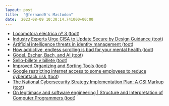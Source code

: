 ```yaml
---
layout: post
title:  "@fernand0's Mastodon"
date:  2023-08-09 10:30:14.741000+00:00
---
```

*  [Locomotora eléctrica nº 3 ](https://www.flickr.com/photos/fernand0/53094150372) ([toot](https://mastodon.social/@fernand0/110859191230429112))
*  [Industry Experts Urge CISA to Update Secure by Design Guidance ](https://www.infosecurity-magazine.com/news/experts-cisa-update-secure-design) ([toot](https://mastodon.social/@fernand0/110859189796667767))
*  [Artificial intelligence threats in identity management  ](https://securityintelligence.com/articles/artificial-intelligence-threats-in-identity-management/) ([toot](https://mastodon.social/@fernand0/110858944503487227))
*  [How addictive, endless scrolling is bad for your mental health ](https://www.washingtonpost.com/science/2023/07/14/social-media-mental-crisis-youths) ([toot](https://mastodon.social/@fernand0/110858624835582413))
*  [Gödel, Escher, Bach, and AI ](https://www.theatlantic.com/ideas/archive/2023/07/godel-escher-bach-geb-ai/674589) ([toot](https://mastodon.social/@fernand0/110858450147607746))
*  [Sello-billete y billete ](https://avecesunafoto.wordpress.com/2023/08/08/sello-billete-y-billete) ([toot](https://mastodon.social/@fernand0/110855231750921828))
*  [Improved Organizing and Sorting Tools ](https://blog.instapaper.com/post/72382734210084044) ([toot](https://mastodon.social/@fernand0/110855111042469101))
*  [Google restricting internet access to some employees to reduce cyberattack risk ](https://www.cnbc.com/2023/07/18/google-restricting-internet-access-to-some-employees-for-security.htm) ([toot](https://mastodon.social/@fernand0/110855023257689715))
*  [The National Cybersecurity Strategy Implementation Plan: A CSI Markup ](https://dfrlab.org/2023/07/18/national-cybersecurity-strategy-implementation-plan-markup) ([toot](https://mastodon.social/@fernand0/110854753579130855))
*  [
On legitimacy and software engineering \| Structure and Interpretation of Computer Programmers	 ](https://www.sicpers.info/2023/07/on-legitimacy-and-software-engineering) ([toot](https://mastodon.social/@fernand0/110854373545257567))

